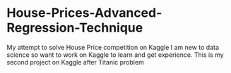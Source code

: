 # House-Prices-Advanced-Regression-Technique
My attempt to solve House Price competition on Kaggle
I am new to data science so want to work on Kaggle to learn and get experience. This is my second project on Kaggle after Titanic problem
